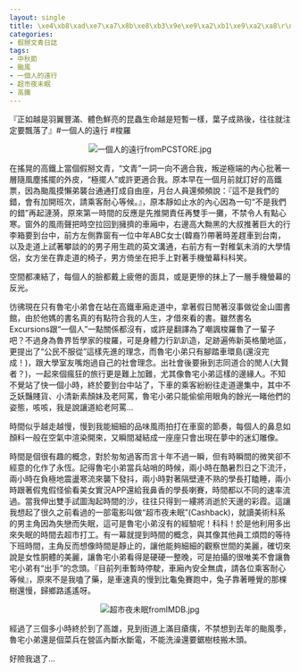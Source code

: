 ```yaml
---
layout: single
title: \xe4\xb8\xad\xe7\xa7\x8b\xe8\xb3\x9e\xe9\xa2\xb1\xe9\xa2\xa8\r\n'date: 2016-09-15 06:24:52
categories:
- 假掰文青日誌
tags:
- 中秋節
- 颱風
- 一個人的遠行
- 超市夜未眠
- 高鐵
---
```


『正如越是羽翼豐滿、體色鮮亮的昆蟲生命越是短暫一樣，葉子成熟後，往往就注定要飄落了』#一個人的遠行 #梭羅

<p style="text-align:center"><img alt="一個人的遠行fromPCSTORE.jpg" src="https://pic.pimg.tw/kwbuster/1473930981-2089746982.jpg?v=1473930986" title="一個人的遠行fromPCSTORE.jpg"></p>

在搖晃的高鐵上當個假掰文青，“文青”一詞一向不適合我，叛逆極端的內心批著一層隨風塵搖擺的外皮，“極擺人”或許更適合我。原本早在一個月前就訂好的高鐵票，因為颱風摸懶弟襲台通通打成自由座，月台人員還頻頻說：『這不是我們的錯，會有加開班次，請乘客耐心等候。』，原本靜如止水的內心因為一句“不是我們的錯”再起漣漪，原來第一時間的反應是先推開責任再雙手一攤，不禁令人有點心寒。窗外的風雨聲把時空拉回到擁擠的車廂中，右邊高大黝黑的大叔推著巨大的行李箱要到台中，前方左側靠窗有一位中年ABC女士(韓裔?)帶著時差趕車到台南，以及走道上試著攀談的的男子用生疏的英文溝通，右前方有一對稚氣未消的大學情侶，女方坐在靠走道的椅子，男方倚坐在把手上對著手機螢幕科科笑。


空間都凍結了，每個人的臉都戴上疲倦的面具，或是更慘的抹上了一層手機螢幕的反光。


彷彿現在只有魯宅小弟會在站在高鐵車廂走道中，拿著假日閒著沒事做從金山圖書館，由於他媽的書名真的有點符合我的人生，才借來看的書。雖然書名Excursions跟“一個人”一點關係都沒有，或許是翻譯為了嘲諷梭羅魯了一輩子吧？不過身為魯界哲學家的梭羅，可是身體力行趴趴造，足跡遍佈新英格蘭地區，更提出了“公民不服從”這樣先進的理念，而魯宅小弟只有腳踏車環島(還沒完成！)，跟大學室友嘴炮過自己的社會理念。出社會後要揪到志同道合的閒人(大賢者？)，一起來個瘋狂的旅行更是難上加難，尤其像魯宅小弟這樣的邊緣人。不知不覺站了快一個小時，終於要到台中站了，下車的乘客紛紛往走道邊集中，其中不乏妖豔賤貨、小清新素顏妹及老阿罵，魯宅小弟只能偷偷用眼角的餘光一睹他們的姿態，咳咳，我是說讓道給老阿罵...


時間似乎越走越慢，慢到我能細細的品味風雨拍打在車窗的節奏，每個人的鼻息如顏料一般在空氣中渲染開來，又瞬間凝結成一座座只會出現在夢中的迷幻雕像。


時間是個很有趣的概念，對於匆匆過客而言十年不過一瞬，但有時瞬間的微笑卻不經意的化作了永恆。記得魯宅小弟當兵站哨的時候，兩小時在酷暑烈日之下流汗，兩小時在負極地震盪寒流來襲下發抖，兩小時對著隔壁連不熟的學長打瞌睡，兩小時跟著假鬼假怪偷看美女實況APP還給我鼻香的學長喇賽，時間都以不同的速率流過。當我伸出雙手試圖淘起時間的沙，往往只得到一縷將消逝於天邊的彩霞。這讓我想起了很久之前看過的一部電影叫做“超市夜未眠”(Cashback)，就讀美術科系的男主角因為失戀而失眠，這可是魯宅小弟沒有的經驗呢！科科！於是他利用多出來失眠的時間去超市打工。有一幕就提到時間的概念，與其像其他員工煩悶的等待下班時間，主角反而想像時間是靜止的，讓他能夠細細的觀察世間的美麗，確切來說是女性胴體的美麗，讓魯宅小弟看得是硬硬一整晚，可是拍攝的很唯美不會讓魯宅小弟有“出手”的念頭。『目前列車暫時停駛，車廂內安全無虞，請各位乘客耐心等候』，原來不是我嗑了藥，是車速真的慢到比龜兔賽跑中，兔子靠著睡覺的那棵樹還慢，歸鄉路遙遙呀。

<p style="text-align:center"><img alt="超市夜未眠fromIMDB.jpg" src="https://pic.pimg.tw/kwbuster/1473930981-1180882251_n.jpg?v=1473930986" title="超市夜未眠fromIMDB.jpg"></p>

經過了三個多小時終於到了高雄，見到街道上滿目瘡痍，不禁想到去年的颱風季，魯宅小弟還是個菜兵在營區內斷水斷電，不能洗澡還要鋸樹枝搬木頭。


好險我退了...


